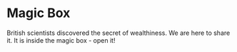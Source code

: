 # Magic Box

British scientists discovered the secret of wealthiness. We are here to share it. It is inside the magic box - open it!
